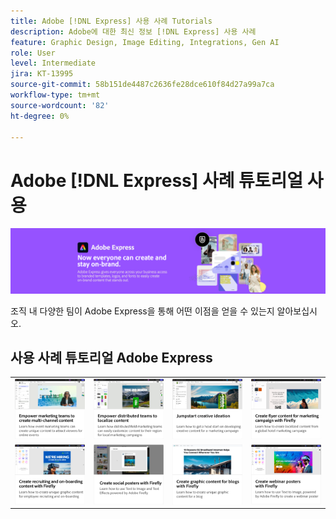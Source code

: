 ```yaml
---
title: Adobe [!DNL Express] 사용 사례 Tutorials
description: Adobe에 대한 최신 정보 [!DNL Express] 사용 사례
feature: Graphic Design, Image Editing, Integrations, Gen AI
role: User
level: Intermediate
jira: KT-13995
source-git-commit: 58b151de4487c2636fe28dce610f84d27a99a7ca
workflow-type: tm+mt
source-wordcount: '82'
ht-degree: 0%

---
```


# Adobe [!DNL Express] 사례 튜토리얼 사용

![Express 히어로 이미지](../assets/Express.png)

조직 내 다양한 팀이 Adobe Express을 통해 어떤 이점을 얻을 수 있는지 알아보십시오.

## 사용 사례 튜토리얼 Adobe Express

<table style="table-layout:fixed">
<tr>
   <td>
      <a href="multi-channel-marketing-content.md">
         <img alt="마케팅 팀이 다중 채널 콘텐츠를 제작할 수 있도록 지원" src="assets/multi-channel.png" />
      </a>
  <td>
      <a href="localized-marketing-content.md">
         <img alt="분산된 팀이 콘텐츠를 지역화할 수 있도록 지원" src="assets/marketing-regional-content.png" />
      </a>
  </td>
  <td>
      <a href="jumpstart-ideation.md">
         <img alt="빠른 시작 크리에이티브 아이디어" src="assets/marketing-ideation.png" />
      </a>
   </td>     
   <td>
      <a href="create-local-marketing.md">
         <img alt="Firefly을 사용하여 마케팅 캠페인용 전단지 콘텐츠 만들기" src="assets/local-marketing.png" />
      </a>
   </td>
</tr>
<tr>
   <td>
      <a href="create-on-boarding.md">
         <img alt="Firefly을 사용하여 채용 및 선적 콘텐츠 만들기" src="assets/on-boarding.png" />
      </a>
   </td>
   <td>
      <a href="create-social-posters.md">
         <img alt="Firefly으로 소셜 포스터 만들기" src="assets/social-firefly.png" />
      </a>
   </td>
   <td>
      <a href="create-blog-graphics.md">
         <img alt="Firefly을 사용하여 블로그 그래픽 콘텐츠 만들기" src="assets/blog-graphic.png" />
      </a>
   </td>
   <td>
      <a href="create-webinar-poster.md">
         <img alt="Firefly으로 웨비나 포스터 만들기" src="assets/webinar-poster.png" />
      </a>
   </td>
</tr>
</table>
